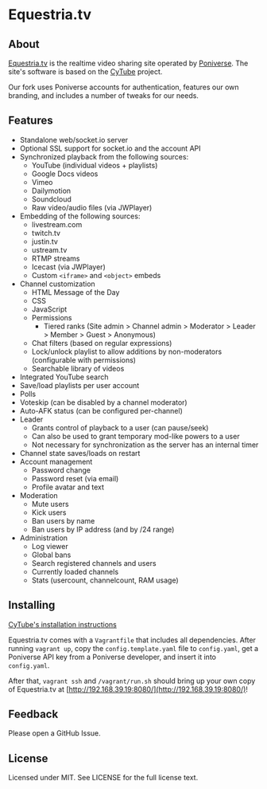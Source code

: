 Equestria.tv
============

About
-----

[Equestria.tv](http://equestria.tv/) is the realtime video sharing site
operated by [Poniverse](https://poniverse.net/). The site's software is based
on the [CyTube](https://github.com/calzoneman/sync/) project.

Our fork uses Poniverse accounts for authentication, features our own branding,
and includes a number of tweaks for our needs.

Features
--------
- Standalone web/socket.io server
- Optional SSL support for socket.io and the account API
- Synchronized playback from the following sources:
  - YouTube (individual videos + playlists)
  - Google Docs videos
  - Vimeo
  - Dailymotion
  - Soundcloud
  - Raw video/audio files (via JWPlayer)
- Embedding of the following sources:
  - livestream.com
  - twitch.tv
  - justin.tv
  - ustream.tv
  - RTMP streams
  - Icecast (via JWPlayer)
  - Custom `<iframe>` and `<object>` embeds
- Channel customization
  - HTML Message of the Day
  - CSS
  - JavaScript
  - Permissions
    - Tiered ranks (Site admin > Channel admin > Moderator > Leader > Member > Guest > Anonymous)
  - Chat filters (based on regular expressions)
  - Lock/unlock playlist to allow additions by non-moderators (configurable with permissions)
  - Searchable library of videos
- Integrated YouTube search
- Save/load playlists per user account
- Polls
- Voteskip (can be disabled by a channel moderator)
- Auto-AFK status (can be configured per-channel)
- Leader
  - Grants control of playback to a user (can pause/seek)
  - Can also be used to grant temporary mod-like powers to a user
  - Not necessary for synchronization as the server has an internal timer
- Channel state saves/loads on restart
- Account management
  - Password change
  - Password reset (via email)
  - Profile avatar and text
- Moderation
  - Mute users
  - Kick users
  - Ban users by name
  - Ban users by IP address (and by /24 range)
- Administration
  - Log viewer
  - Global bans
  - Search registered channels and users
  - Currently loaded channels
  - Stats (usercount, channelcount, RAM usage)

Installing
----------

[CyTube's installation instructions](https://github.com/calzoneman/sync/wiki/CyTube-3.0-Installation-Guide)

Equestria.tv comes with a `Vagrantfile` that includes all dependencies. After
running `vagrant up`, copy the `config.template.yaml` file to `config.yaml`,
get a Poniverse API key from a Poniverse developer, and insert it into
`config.yaml`.

After that, `vagrant ssh` and `/vagrant/run.sh` should bring up your own copy
of Equestria.tv at [http://192.168.39.19:8080/](http://192.168.39.19:8080/)!

Feedback
--------

Please open a GitHub Issue.

License
-------

Licensed under MIT.  See LICENSE for the full license text.

